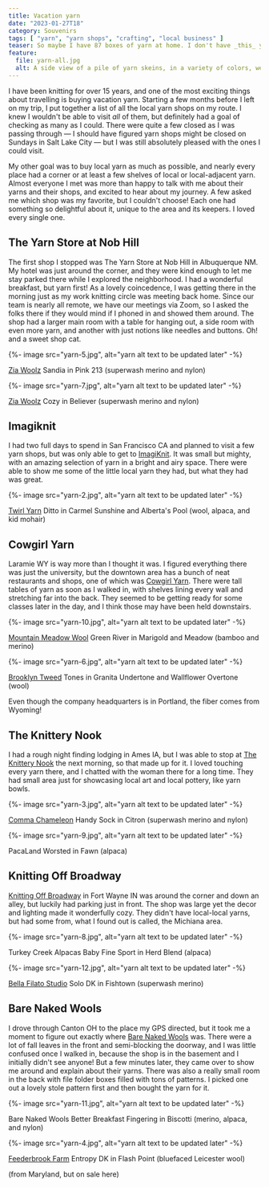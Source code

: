 ```yaml
---
title: Vacation yarn
date: "2023-01-27T18"
category: Souvenirs
tags: [ "yarn", "yarn shops", "crafting", "local business" ]
teaser: So maybe I have 87 boxes of yarn at home. I don't have _this_ yarn.
feature:
  file: yarn-all.jpg
  alt: A side view of a pile of yarn skeins, in a variety of colors, weights, and fibers. The pile includes 13 skeins and 2 cakes of yarn. The colors range from vibrant teals to muted tans, and the fibers include wool, alpaca, and more. They range in weight from fingering to aran. Each of the yarns is described in more detail in the blog post.
---
```


I have been knitting for over 15 years, and one of the most exciting things about travelling is buying vacation yarn. Starting a few months before I left on my trip, I put together a list of all the local yarn shops on my route. I knew I wouldn't be able to visit _all_ of them, but definitely had a goal of checking as many as I could. There were quite a few closed as I was passing through &#8212; I should have figured yarn shops might be closed on Sundays in Salt Lake City &#8212; but I was still absolutely pleased with the ones I could visit.

My other goal was to buy local yarn as much as possible, and nearly every place had a corner or at least a few shelves of local or local-adjacent yarn. Almost everyone I met was more than happy to talk with me about their yarns and their shops, and excited to hear about my journey. A few asked me which shop was my favorite, but I couldn't choose! Each one had something so delightful about it, unique to the area and its keepers. I loved every single one.

## The Yarn Store at Nob Hill

The first shop I stopped was The Yarn Store at Nob Hill in Albuquerque NM. My hotel was just around the corner, and they were kind enough to let me stay parked there while I explored the neighborhood. I had a wonderful breakfast, but yarn first! As a lovely coincedence, I was getting there in the morning just as my work knitting circle was meeting back home. Since our team is nearly all remote, we have our meetings via Zoom, so I asked the folks there if they would mind if I phoned in and showed them around. The shop had a larger main room with a table for hanging out, a side room with even more yarn, and another with just notions like needles and buttons. Oh! and a sweet shop cat.

{%- image src="yarn-5.jpg", alt="yarn alt text to be updated later" -%}

[Zia Woolz](https://www.ziawoolz.com/)
Sandia in Pink 213
(superwash merino and nylon)

{%- image src="yarn-7.jpg", alt="yarn alt text to be updated later" -%}

[Zia Woolz](https://www.ziawoolz.com/)
Cozy in Believer
(superwash merino and nylon)

## Imagiknit

I had two full days to spend in San Francisco CA and planned to visit a few yarn shops, but was only able to get to [ImagiKnit](https://imagiknit.com/). It was small but mighty, with an amazing selection of yarn in a bright and airy space. There were able to show me some of the little local yarn they had, but what they had was great.

{%- image src="yarn-2.jpg", alt="yarn alt text to be updated later" -%}

[Twirl Yarn](https://www.twirlyarn.com/)
Ditto in Carmel Sunshine and Alberta's Pool
(wool, alpaca, and kid mohair)

## Cowgirl Yarn

Laramie WY is way more than I thought it was. I figured everything there was just the university, but the downtown area has a bunch of neat restaurants and shops, one of which was [Cowgirl Yarn](https://cowgirlyarn.com/). There were tall tables of yarn as soon as I walked in, with shelves lining every wall and stretching far into the back. They seemed to be getting ready for some classes later in the day, and I think those may have been held downstairs.

{%- image src="yarn-10.jpg", alt="yarn alt text to be updated later" -%}

[Mountain Meadow Wool](https://mountainmeadowwool.com/)
Green River in Marigold and Meadow
(bamboo and merino)

{%- image src="yarn-6.jpg", alt="yarn alt text to be updated later" -%}

[Brooklyn Tweed](https://brooklyntweed.com/)
Tones in Granita Undertone and Wallflower Overtone
(wool)

Even though the company headquarters is in Portland, the fiber comes from Wyoming!

## The Knittery Nook

I had a rough night finding lodging in Ames IA, but I was able to stop at [The Knittery Nook](https://www.knitterynook.com/) the next morning, so that made up for it. I loved touching every yarn there, and I chatted with the woman there for a long time. They had small area just for showcasing local art and local pottery, like yarn bowls.

{%- image src="yarn-3.jpg", alt="yarn alt text to be updated later" -%}

[Comma Chameleon](https://commachameleonyarnco.com/)
Handy Sock in Citron
(superwash merino and nylon)

{%- image src="yarn-9.jpg", alt="yarn alt text to be updated later" -%}

PacaLand
Worsted in Fawn
(alpaca)

## Knitting Off Broadway

[Knitting Off Broadway](https://knitting-off-broadway.myshopify.com/) in Fort Wayne IN was around the corner and down an alley, but luckily had parking just in front. The shop was large yet the decor and lighting made it wonderfully cozy. They didn't have local-local yarns, but had some from, what I found out is called, the Michiana area.

{%- image src="yarn-8.jpg", alt="yarn alt text to be updated later" -%}

Turkey Creek Alpacas
Baby Fine Sport in Herd Blend
(alpaca)

{%- image src="yarn-12.jpg", alt="yarn alt text to be updated later" -%}

[Bella Filato Studio](https://bellafilatostudio.com/)
Solo DK in Fishtown
(superwash merino)

## Bare Naked Wools

I drove through Canton OH to the place my GPS directed, but it took me a moment to figure out exactly where [Bare Naked Wools](https://www.barenakedwools.com/) was. There were a lot of fall leaves in the front and semi-blocking the doorway, and I was little confused once I walked in, because the shop is in the basement and I initially didn't see anyone! But a few minutes later, they came over to show me around and explain about their yarns. There was also a really small room in the back with file folder boxes filled with tons of patterns. I picked one out a lovely stole pattern first and then bought the yarn for it.

{%- image src="yarn-11.jpg", alt="yarn alt text to be updated later" -%}

Bare Naked Wools
Better Breakfast Fingering in Biscotti
(merino, alpaca, and nylon)

{%- image src="yarn-4.jpg", alt="yarn alt text to be updated later" -%}

[Feederbrook Farm](https://www.feederbrook.com/)
Entropy DK in Flash Point
(bluefaced Leicester wool)

(from Maryland, but on sale here)
